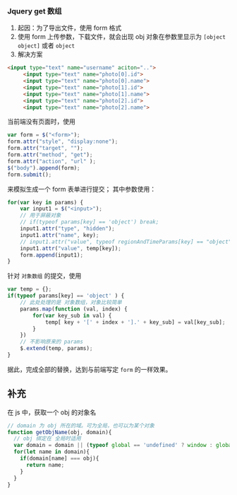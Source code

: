 
### Jquery get 数组
1. 起因：为了导出文件，使用 form 格式
2. 使用 form 上传参数，下载文件，就会出现 obj 对象在参数里显示为 `[object object]` 或者 `object`
3. 解决方案
```html
<input type="text" name="username" aciton="..">
     <input type="text" name="photo[0].id">
     <input type="text" name="photo[0].name">
     <input type="text" name="photo[1].id">
     <input type="text" name="photo[1].name">
     <input type="text" name="photo[2].id">
     <input type="text" name="photo[2].name">
```
当前端没有页面时，使用 
```js
var form = $("<form>");
form.attr("style", "display:none");
form.attr("target", "");
form.attr("method", "get");
form.attr("action", "url" );
$("body").append(form);
form.submit();
```
来模拟生成一个 form 表单进行提交；
其中参数使用：
```js
for(var key in params) {
    var input1 = $("<input>");
    // 用于屏蔽对象
    // if(typeof params[key] == 'object') break;
    input1.attr("type", "hidden");
    input1.attr("name", key);
    // input1.attr("value", typeof regionAndTimeParams[key] == "object" ? JSON.stringify(regionAndTimeParams[key]) : regionAndTimeParams[key]);
    input1.attr("value", temp[key]);
    form.append(input1);
}
```

针对 `对象数组` 的提交，使用
```js
var temp = {};
if(typeof params[key] == 'object' ) {
    // 此处处理的是 对象数组，对象比较简单
    params.map(function (val, index) {
        for(var key_sub in val) {
            temp[ key + '[' + index + '].' + key_sub] = val[key_sub];
        }
    })
    // 不影响原来的 params
    $.extend(temp, params);
}
```
据此，完成全部的替换，达到与前端写定 `form` 的一样效果。

## 补充
在 js 中，获取一个 obj 的对象名
```js
// domain 为 obj 所在的域。可为全局，也可以为某个对象
function getObjName(obj, domain){
  // obj 绑定在 全局时适用
  var domain = domain || (typeof global == 'undefined' ? window : global);
  for(let name in domain){
    if(domain[name] === obj){
      return name;
    }
  }
}
```
